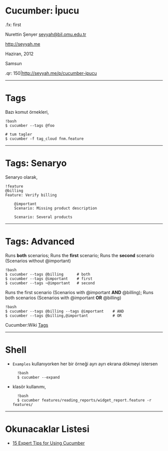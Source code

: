 # Cucumber: İpucu

.fx: first

Nurettin Şenyer <seyyah@bil.omu.edu.tr>

http://seyyah.me

Haziran, 2012

Samsun

.qr: 150|http://seyyah.me/p/cucumber-ipucu

---

# Tags

Bazı komut örnekleri,

	!bash
	$ cucumber --tags @foo

	# tum tagler
	$ cucumber -f tag_cloud fnm.feature
---
# Tags: Senaryo

Senaryo olarak,

	!feature
	@billing
	Feature: Verify billing

		@important
		Scenario: Missing product description

		Scenario: Several products

---

# Tags: Advanced

Runs **both** scenarios; Runs the **first** scenario;
Runs the **second** scenario (Scenarios without @important)

	!bash
	$ cucumber --tags @billing 		# both
	$ cucumber --tags @important 	# first
	$ cucumber --tags ~@important 	# second

Runs the first scenario (Scenarios with @important **AND** @billing);
Runs both scenarios (Scenarios with @important **OR** @billing)

	!bash
	$ cucumber --tags @billing --tags @important 	# AND
	$ cucumber --tags @billing,@important     		# OR

Cucumber:Wiki [Tags](https://github.com/cucumber/cucumber/wiki/Tags)

---

# Shell

- `Examples` kullanıyorken her bir örneği ayrı ayrı ekrana dökmeyi istersen

		!bash
		$ cucumber --expand

- klasör kullanımı,

		!bash
		$ cucumber features/reading_reports/widget_report.feature -r features/
---

# Okunacaklar Listesi

- [15 Expert Tips for Using Cucumber](http://www.engineyard.com/blog/2009/15-expert-tips-for-using-cucumber/)
